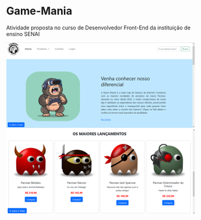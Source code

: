 # Game-Mania
Atividade proposta no curso de Desenvolvedor Front-End da instituição de ensino SENAI

![Home](https://github.com/Cecilia-Ribeiro/Game-Mania/blob/main/img/Site-Game%20Mania.png)
![Produtos](https://github.com/Cecilia-Ribeiro/Game-Mania/blob/main/img/Site-Game%20Mania2.png)
